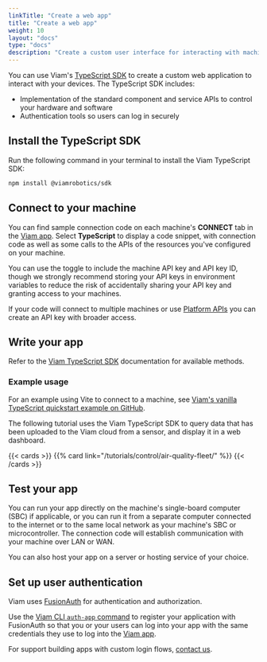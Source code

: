 ```yaml
---
linkTitle: "Create a web app"
title: "Create a web app"
weight: 10
layout: "docs"
type: "docs"
description: "Create a custom user interface for interacting with machines from a browser."
---
```


You can use Viam's [TypeScript SDK](https://ts.viam.dev/) to create a custom web application to interact with your devices.
The TypeScript SDK includes:

- Implementation of the standard component and service APIs to control your hardware and software
- Authentication tools so users can log in securely

## Install the TypeScript SDK

Run the following command in your terminal to install the Viam TypeScript SDK:

```sh {id="terminal-prompt" class="command-line" data-prompt="$"}
npm install @viamrobotics/sdk
```

## Connect to your machine

You can find sample connection code on each machine's **CONNECT** tab in the [Viam app](https://app.viam.com).
Select **TypeScript** to display a code snippet, with connection code as well as some calls to the APIs of the resources you've configured on your machine.

You can use the toggle to include the machine API key and API key ID, though we strongly recommend storing your API keys in environment variables to reduce the risk of accidentally sharing your API key and granting access to your machines.

If your code will connect to multiple machines or use [Platform APIs](/dev/reference/apis/#platform-apis) you can create an API key with broader access.

## Write your app

Refer to the [Viam TypeScript SDK](https://ts.viam.dev/) documentation for available methods.

### Example usage

For an example using Vite to connect to a machine, see [Viam's vanilla TypeScript quickstart example on GitHub](https://github.com/viamrobotics/viam-typescript-sdk/tree/main/examples/vanilla).

The following tutorial uses the Viam TypeScript SDK to query data that has been uploaded to the Viam cloud from a sensor, and display it in a web dashboard.

{{< cards >}}
{{% card link="/tutorials/control/air-quality-fleet/" %}}
{{< /cards >}}

## Test your app

You can run your app directly on the machine's single-board computer (SBC) if applicable, or you can run it from a separate computer connected to the internet or to the same local network as your machine's SBC or microcontroller.
The connection code will establish communication with your machine over LAN or WAN.

You can also host your app on a server or hosting service of your choice.

## Set up user authentication

Viam uses [FusionAuth](FusionAuth) for authentication and authorization.

Use the [Viam CLI `auth-app` command](/dev/tools/cli/#auth-app) to register your application with FusionAuth so that you or your users can log into your app with the same credentials they use to log into the [Viam app](https://app.viam.com).

For support building apps with custom login flows, [contact us](mailto:support@viam.com).
